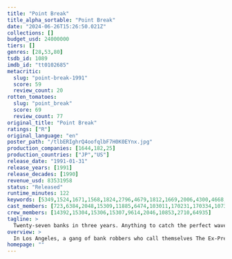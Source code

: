 ```yaml
---
title: "Point Break"
title_alpha_sortable: "Point Break"
date: "2024-06-26T15:26:50.021Z"
collections: []
budget_usd: 24000000
tiers: []
genres: [28,53,80]
tsdb_id: 1089
imdb_id: "tt0102685"
metacritic:
  slug: "point-break-1991"
  score: 59
  review_count: 20
rotten_tomatoes:
  slug: "point_break"
  score: 69
  review_count: 77
original_title: "Point Break"
ratings: ["R"]
original_language: "en"
poster_path: "/tlbERIghrQ4oofqlbF7H0K0EYnx.jpg"
production_companies: [1644,182,25]
production_countries: ["JP","US"]
release_date: "1991-01-31"
release_years: [1991]
release_decades: [1990]
revenue_usd: 83531958
status: "Released"
runtime_minutes: 122
keywords: [5349,1524,1671,1568,1824,2796,4679,1812,1669,2006,4300,4668,4690,10726,12670,15363,187056]
cast_members: [723,6384,2048,15309,11885,6474,103011,170231,170334,107368,11890,63934,15310,6906,15311,156925,3197,1212251,63942,86499,1240,105988,152807,152802,79363]
crew_members: [14392,15304,15306,15307,9614,2046,10853,2710,64935]
tagline: >
  Twenty-seven banks in three years. Anything to catch the perfect wave.
overview: >
  In Los Angeles, a gang of bank robbers who call themselves The Ex-Presidents commit their crimes while wearing masks of Reagan, Carter, Nixon and Johnson. Believing that the members of the gang could be surfers, the F.B.I. sends young agent Johnny Utah to the beach undercover to mix with the surfers and gather information.
homepage: ""
---
```

